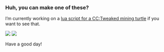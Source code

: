 ### Huh, you can make one of these?

I’m currently working on a [lua script for a CC:Tweaked mining turtle](https://github.com/WoodenMaxim/horizontal-quarry) if you want to see that.
<p float="center">
  <img  src="https://github-readme-stats.vercel.app/api?username=WoodenMaxim&show_icons=true&theme=github_dark&count_private=true&hide=contribs,issue" />
  <img  src="https://github-readme-stats.vercel.app/api/top-langs/?username=WoodenMaxim&layout=compact&theme=github_dark" />
</p>
Have a good day!

<!--
- 🌱 I’m currently learning ...
- 👯 I’m looking to collaborate on ...
- 🤔 I’m looking for help with ...
- 💬 Ask me about ...
- 📫 How to reach me: ...
- 😄 Pronouns: ...
- ⚡ Fun fact: ...
-->
